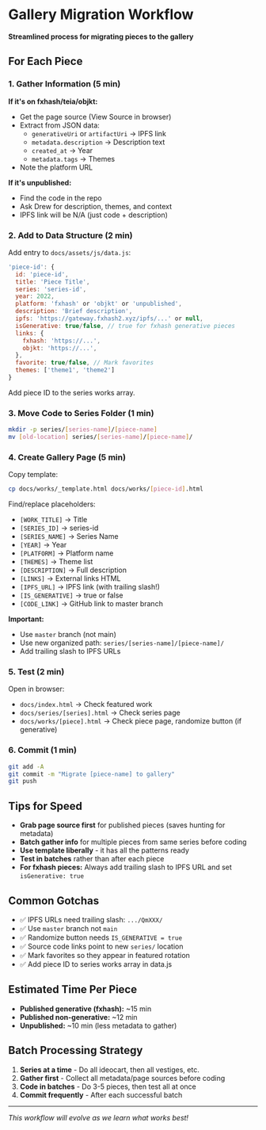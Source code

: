 # Gallery Migration Workflow

**Streamlined process for migrating pieces to the gallery**

## For Each Piece

### 1. Gather Information (5 min)

**If it's on fxhash/teia/objkt:**
- Get the page source (View Source in browser)
- Extract from JSON data:
  - `generativeUri` or `artifactUri` → IPFS link
  - `metadata.description` → Description text
  - `created_at` → Year
  - `metadata.tags` → Themes
- Note the platform URL

**If it's unpublished:**
- Find the code in the repo
- Ask Drew for description, themes, and context
- IPFS link will be N/A (just code + description)

### 2. Add to Data Structure (2 min)

Add entry to `docs/assets/js/data.js`:

```javascript
'piece-id': {
  id: 'piece-id',
  title: 'Piece Title',
  series: 'series-id',
  year: 2022,
  platform: 'fxhash' or 'objkt' or 'unpublished',
  description: 'Brief description',
  ipfs: 'https://gateway.fxhash2.xyz/ipfs/...' or null,
  isGenerative: true/false, // true for fxhash generative pieces
  links: {
    fxhash: 'https://...',
    objkt: 'https://...',
  },
  favorite: true/false, // Mark favorites
  themes: ['theme1', 'theme2']
}
```

Add piece ID to the series works array.

### 3. Move Code to Series Folder (1 min)

```bash
mkdir -p series/[series-name]/[piece-name]
mv [old-location] series/[series-name]/[piece-name]/
```

### 4. Create Gallery Page (5 min)

Copy template:
```bash
cp docs/works/_template.html docs/works/[piece-id].html
```

Find/replace placeholders:
- `[WORK_TITLE]` → Title
- `[SERIES_ID]` → series-id
- `[SERIES_NAME]` → Series Name
- `[YEAR]` → Year
- `[PLATFORM]` → Platform name
- `[THEMES]` → Theme list
- `[DESCRIPTION]` → Full description
- `[LINKS]` → External links HTML
- `[IPFS_URL]` → IPFS link (with trailing slash!)
- `[IS_GENERATIVE]` → true or false
- `[CODE_LINK]` → GitHub link to master branch

**Important:**
- Use `master` branch (not main)
- Use new organized path: `series/[series-name]/[piece-name]/`
- Add trailing slash to IPFS URLs

### 5. Test (2 min)

Open in browser:
- `docs/index.html` → Check featured work
- `docs/series/[series].html` → Check series page
- `docs/works/[piece].html` → Check piece page, randomize button (if generative)

### 6. Commit (1 min)

```bash
git add -A
git commit -m "Migrate [piece-name] to gallery"
git push
```

## Tips for Speed

- **Grab page source first** for published pieces (saves hunting for metadata)
- **Batch gather info** for multiple pieces from same series before coding
- **Use template liberally** - it has all the patterns ready
- **Test in batches** rather than after each piece
- **For fxhash pieces:** Always add trailing slash to IPFS URL and set `isGenerative: true`

## Common Gotchas

- ✅ IPFS URLs need trailing slash: `.../QmXXX/`
- ✅ Use `master` branch not `main`
- ✅ Randomize button needs `IS_GENERATIVE = true`
- ✅ Source code links point to new `series/` location
- ✅ Mark favorites so they appear in featured rotation
- ✅ Add piece ID to series works array in data.js

## Estimated Time Per Piece

- **Published generative (fxhash):** ~15 min
- **Published non-generative:** ~12 min
- **Unpublished:** ~10 min (less metadata to gather)

## Batch Processing Strategy

1. **Series at a time** - Do all ideocart, then all vestiges, etc.
2. **Gather first** - Collect all metadata/page sources before coding
3. **Code in batches** - Do 3-5 pieces, then test all at once
4. **Commit frequently** - After each successful batch

---

*This workflow will evolve as we learn what works best!*
